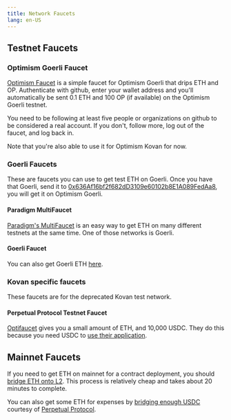 ```yaml
---
title: Network Faucets 
lang: en-US
---
```


## Testnet Faucets

### Optimism Goerli Faucet

[Optimism Faucet](https://optimismfaucet.xyz/) is a simple faucet for Optimism Goerli that drips ETH and OP. 
Authenticate with github, enter your wallet address and you'll automatically be sent 0.1 ETH and 100 OP (if available) on the Optimism Goerli testnet.

You need to be following at least five people or organizations on github to be considered a real account. If you don't, follow more, log out of the faucet, and log back in.

Note that you're also able to use it for Optimism Kovan for now.

### Goerli Faucets

These are faucets you can use to get test ETH on Goerli. 
Once you have that Goerli, send it to [0x636Af16bf2f682dD3109e60102b8E1A089FedAa8](https://goerli.etherscan.io/address/0x636Af16bf2f682dD3109e60102b8E1A089FedAa8), you will get it on Optimism Goerli.

#### Paradigm MultiFaucet

[Paradigm's MultiFaucet](https://faucet.paradigm.xyz/) is an easy way to get ETH on many different testnets at the same time.
One of those networks is Goerli.

#### Goerli Faucet

You can also get Goerli ETH [here](https://goerlifaucet.com/).


### Kovan specific faucets

These faucets are for the deprecated Kovan test network.

#### Perpetual Protocol Testnet Faucet

[Optifaucet](https://kovan.optifaucet.com/) gives you a small amount of ETH, and 10,000 USDC. 
They do this because you need USDC to [use their application](https://testnet.perp.exchange/).


## Mainnet Faucets

If you need to get ETH on mainnet for a contract deployment, you should [bridge ETH onto L2](https://gateway.optimism.io/).
This process is relatively cheap and takes about 20 minutes to complete.

You can also get some ETH for expenses by [bridging enough USDC](https://optifaucet.com/) courtesy of [Perpetual Protocol](https://perp.com/).
